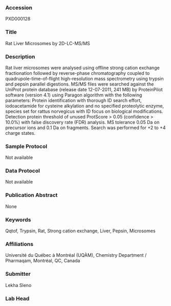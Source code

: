 ### Accession
PXD000128

### Title
Rat Liver Microsomes by 2D-LC-MS/MS

### Description
Rat liver microsomes were analysed using offline strong cation exchange fractionation followed by reverse-phase chromatography coupled to quadrupole-time-of-flight high-resolution mass spectrometry using trypsin and pepsin parallel digestions. MS/MS files were searched against the UniProt protein database (release date 12-07-2011, 241 MB) by ProteinPilot software (version 4.1) using Paragon algorithm with the following parameters:  Protein identification with thorough ID search effort, iodoacetamide for cysteine alkylation and no specified proteolytic enzyme, species set for rattus norvegicus with ID focus on biological modifications. Detection protein threshold of unused ProtScore > 0.05 (confidence > 10.0%) with false discovery rate (FDR) analysis. MS tolerance 0.05 Da on precursor ions and 0.1 Da on fragments. Search was performed for +2 to +4 charge states.

### Sample Protocol
Not available

### Data Protocol
Not available

### Publication Abstract
None

### Keywords
Qqtof, Trypsin, Rat, Strong cation exchange, Liver, Pepsin, Microsomes

### Affiliations
Université du Québec à Montréal (UQÀM), Chemistry Department / Pharmaqam, Montréal, QC, Canada

### Submitter
Lekha Sleno

### Lab Head


